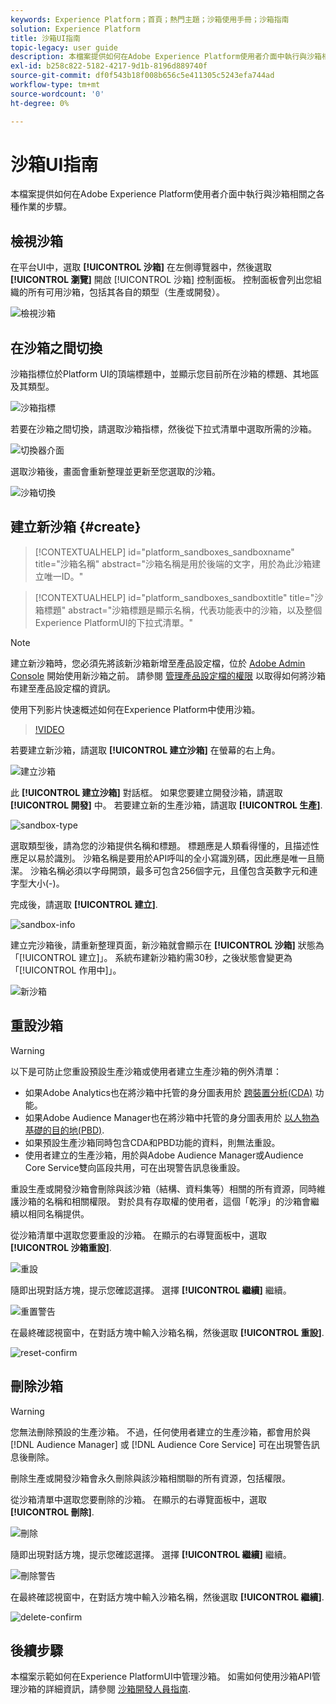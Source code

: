 ```yaml
---
keywords: Experience Platform；首頁；熱門主題；沙箱使用手冊；沙箱指南
solution: Experience Platform
title: 沙箱UI指南
topic-legacy: user guide
description: 本檔案提供如何在Adobe Experience Platform使用者介面中執行與沙箱相關之各種作業的步驟。
exl-id: b258c822-5182-4217-9d1b-8196d889740f
source-git-commit: df0f543b18f008b656c5e411305c5243efa744ad
workflow-type: tm+mt
source-wordcount: '0'
ht-degree: 0%

---
```


# 沙箱UI指南

本檔案提供如何在Adobe Experience Platform使用者介面中執行與沙箱相關之各種作業的步驟。

## 檢視沙箱

在平台UI中，選取 **[!UICONTROL 沙箱]** 在左側導覽器中，然後選取 **[!UICONTROL 瀏覽]** 開啟 [!UICONTROL 沙箱] 控制面板。 控制面板會列出您組織的所有可用沙箱，包括其各自的類型（生產或開發）。

![檢視沙箱](../images/ui/view-sandboxes.png)

## 在沙箱之間切換

沙箱指標位於Platform UI的頂端標題中，並顯示您目前所在沙箱的標題、其地區及其類型。

![沙箱指標](../images/ui/sandbox-indicator.png)

若要在沙箱之間切換，請選取沙箱指標，然後從下拉式清單中選取所需的沙箱。

![切換器介面](../images/ui/switcher-interface.png)

選取沙箱後，畫面會重新整理並更新至您選取的沙箱。

![沙箱切換](../images/ui/sandbox-switched.png)

## 建立新沙箱 {#create}

>[!CONTEXTUALHELP]
>id="platform_sandboxes_sandboxname"
>title="沙箱名稱"
>abstract="沙箱名稱是用於後端的文字，用於為此沙箱建立唯一ID。"

>[!CONTEXTUALHELP]
>id="platform_sandboxes_sandboxtitle"
>title="沙箱標題"
>abstract="沙箱標題是顯示名稱，代表功能表中的沙箱，以及整個Experience PlatformUI的下拉式清單。"

>[!NOTE]
>
>建立新沙箱時，您必須先將該新沙箱新增至產品設定檔，位於 [Adobe Admin Console](https://adminconsole.adobe.com/) 開始使用新沙箱之前。 請參閱 [管理產品設定檔的權限](../../access-control/ui/permissions.md) 以取得如何將沙箱布建至產品設定檔的資訊。

使用下列影片快速概述如何在Experience Platform中使用沙箱。

>[!VIDEO](https://video.tv.adobe.com/v/29838/?quality=12&learn=on)

若要建立新沙箱，請選取 **[!UICONTROL 建立沙箱]** 在螢幕的右上角。

![建立沙箱](../images/ui/create-sandbox.png)

此 **[!UICONTROL 建立沙箱]** 對話框。 如果您要建立開發沙箱，請選取 **[!UICONTROL 開發]** 中。 若要建立新的生產沙箱，請選取 **[!UICONTROL 生產]**.

![sandbox-type](../images/ui/sandbox-type.png)

選取類型後，請為您的沙箱提供名稱和標題。 標題應是人類看得懂的，且描述性應足以易於識別。 沙箱名稱是要用於API呼叫的全小寫識別碼，因此應是唯一且簡潔。 沙箱名稱必須以字母開頭，最多可包含256個字元，且僅包含英數字元和連字型大小(-)。

完成後，請選取 **[!UICONTROL 建立]**.

![sandbox-info](../images/ui/sandbox-info.png)

建立完沙箱後，請重新整理頁面，新沙箱就會顯示在 **[!UICONTROL 沙箱]** 狀態為「[!UICONTROL 建立]」。 系統布建新沙箱約需30秒，之後狀態會變更為「[!UICONTROL 作用中]」。

![新沙箱](../images/ui/new-sandbox.png)

## 重設沙箱

>[!WARNING]
>
>以下是可防止您重設預設生產沙箱或使用者建立生產沙箱的例外清單： <ul><li>如果Adobe Analytics也在將沙箱中托管的身分圖表用於 [跨裝置分析(CDA)](https://experienceleague.adobe.com/docs/analytics/components/cda/overview.html) 功能。</li><li>如果Adobe Audience Manager也在將沙箱中托管的身分圖表用於 [以人物為基礎的目的地(PBD)](https://experienceleague.adobe.com/docs/audience-manager/user-guide/features/destinations/people-based/people-based-destinations-overview.html).</li><li>如果預設生產沙箱同時包含CDA和PBD功能的資料，則無法重設。</li><li>使用者建立的生產沙箱，用於與Adobe Audience Manager或Audience Core Service雙向區段共用，可在出現警告訊息後重設。</li></ul>

重設生產或開發沙箱會刪除與該沙箱（結構、資料集等）相關的所有資源，同時維護沙箱的名稱和相關權限。 對於具有存取權的使用者，這個「乾淨」的沙箱會繼續以相同名稱提供。

從沙箱清單中選取您要重設的沙箱。 在顯示的右導覽面板中，選取 **[!UICONTROL 沙箱重設]**.

![重設](../images/ui/reset.png)

隨即出現對話方塊，提示您確認選擇。 選擇 **[!UICONTROL 繼續]** 繼續。

![重置警告](../images/ui/reset-warning.png)

在最終確認視窗中，在對話方塊中輸入沙箱名稱，然後選取 **[!UICONTROL 重設]**.

![reset-confirm](../images/ui/reset-confirm.png)

## 刪除沙箱

>[!WARNING]
>
>您無法刪除預設的生產沙箱。 不過，任何使用者建立的生產沙箱，都會用於與 [!DNL Audience Manager] 或 [!DNL Audience Core Service] 可在出現警告訊息後刪除。

刪除生產或開發沙箱會永久刪除與該沙箱相關聯的所有資源，包括權限。

從沙箱清單中選取您要刪除的沙箱。 在顯示的右導覽面板中，選取 **[!UICONTROL 刪除]**.

![刪除](../images/ui/delete.png)

隨即出現對話方塊，提示您確認選擇。 選擇 **[!UICONTROL 繼續]** 繼續。

![刪除警告](../images/ui/delete-warning.png)

在最終確認視窗中，在對話方塊中輸入沙箱名稱，然後選取  **[!UICONTROL 繼續]**.

![delete-confirm](../images/ui/delete-confirm.png)

## 後續步驟

本檔案示範如何在Experience PlatformUI中管理沙箱。 如需如何使用沙箱API管理沙箱的詳細資訊，請參閱 [沙箱開發人員指南](../api/getting-started.md).
